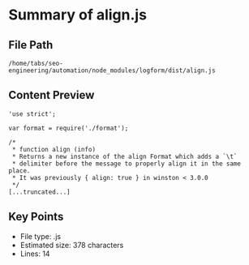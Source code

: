 # Summary of align.js
  
## File Path
`/home/tabs/seo-engineering/automation/node_modules/logform/dist/align.js`

## Content Preview
```
'use strict';

var format = require('./format');

/*
 * function align (info)
 * Returns a new instance of the align Format which adds a `\t`
 * delimiter before the message to properly align it in the same place.
 * It was previously { align: true } in winston < 3.0.0
 */
[...truncated...]
```

## Key Points
- File type: .js
- Estimated size: 378 characters
- Lines: 14
